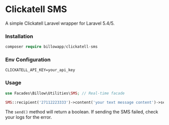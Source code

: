 # Clickatell SMS

A simple Clickatell Laravel wrapper for Laravel 5.4/5.

### Installation

```php
composer require billowapp/clickatell-sms
```

### Env Configuration

```
CLICKATELL_API_KEY=your_api_key
```

### Usage

```php
use Facades\Billow\Utilities\SMS; // Real-time facade

SMS::recipient('27112223333')->content('your text message content')->send();
```

The `send()` method will return a boolean. If sending the SMS failed, check your logs for the error.
